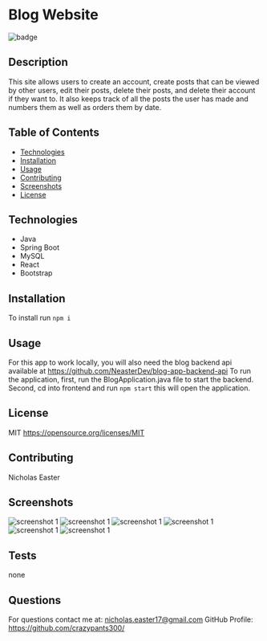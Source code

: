 
# Blog Website

![badge](https://img.shields.io/apm/l/vim-mode)

## Description 

This site allows users to create an account, create posts that can be viewed by other users, edit their posts, delete their posts, and delete their account if they want to. It also keeps track of all the posts the user has made and numbers them as well as orders them by date.

## Table of Contents

* [Technologies](#technologies)
* [Installation](#installation)
* [Usage](#usage)
* [Contributing](#contributing)
* [Screenshots](#screenshots)
* [License](#license)


## Technologies

- Java
- Spring Boot
- MySQL
- React
- Bootstrap

## Installation

To install run `npm i`


## Usage 

For this app to work locally, you will also need the blog backend api available at https://github.com/NeasterDev/blog-app-backend-api
To run the application, first, run the BlogApplication.java file to start the backend. Second, cd into frontend and run `npm start` this will open the application.


## License

MIT
https://opensource.org/licenses/MIT

## Contributing

Nicholas Easter

## Screenshots
![screenshot 1](/frontend/src/images/blog_website_ss2.png "Login")
![screenshot 1](/frontend/src/images/blog_website_ss1.png "Home")
![screenshot 1](/frontend/src/images/blog_website_ss3.png "Create Post")
![screenshot 1](/frontend/src/images/blog_website_ss4.png "Your Posts")
![screenshot 1](/frontend/src/images/blog_website_ss5.png "Read More")
![screenshot 1](/frontend/src/images/blog_website_ss6.png "Edit Post")

## Tests

none

## Questions

For questions contact me at: nicholas.easter17@gmail.com
GitHub Profile: https://github.com/crazypants300/
